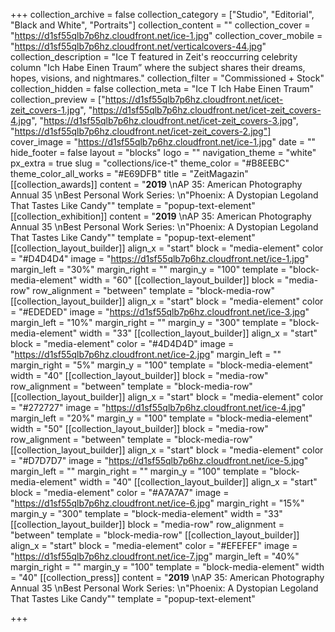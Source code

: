 +++
collection_archive = false
collection_category = ["Studio", "Editorial", "Black and White", "Portraits"]
collection_content = ""
collection_cover = "https://d1sf55qlb7p6hz.cloudfront.net/ice-1.jpg"
collection_cover_mobile = "https://d1sf55qlb7p6hz.cloudfront.net/verticalcovers-44.jpg"
collection_description = "Ice T featured in Zeit's reoccurring celebrity column \"Ich Habe Einen Traum” where the subject shares their dreams, hopes, visions, and nightmares."
collection_filter = "Commissioned + Stock"
collection_hidden = false
collection_meta = "Ice T Ich Habe Einen Traum"
collection_preview = ["https://d1sf55qlb7p6hz.cloudfront.net/icet-zeit_covers-1.jpg", "https://d1sf55qlb7p6hz.cloudfront.net/icet-zeit_covers-4.jpg", "https://d1sf55qlb7p6hz.cloudfront.net/icet-zeit_covers-3.jpg", "https://d1sf55qlb7p6hz.cloudfront.net/icet-zeit_covers-2.jpg"]
cover_image = "https://d1sf55qlb7p6hz.cloudfront.net/ice-1.jpg"
date = ""
hide_footer = false
layout = "blocks"
logo = ""
navigation_theme = "white"
px_extra = true
slug = "collections/ice-t"
theme_color = "#B8EEBC"
theme_color_all_works = "#E69DFB"
title = "ZeitMagazin"
[[collection_awards]]
content = "**2019**  \nAP 35: American Photography Annual 35  \nBest Personal Work Series:  \n\"Phoenix: A Dystopian Legoland That Tastes Like Candy\""
template = "popup-text-element"
[[collection_exhibition]]
content = "**2019**  \nAP 35: American Photography Annual 35  \nBest Personal Work Series:  \n\"Phoenix: A Dystopian Legoland That Tastes Like Candy\""
template = "popup-text-element"
[[collection_layout_builder]]
align_x = "start"
block = "media-element"
color = "#D4D4D4"
image = "https://d1sf55qlb7p6hz.cloudfront.net/ice-1.jpg"
margin_left = "30%"
margin_right = ""
margin_y = "100"
template = "block-media-element"
width = "60"
[[collection_layout_builder]]
block = "media-row"
row_alignment = "between"
template = "block-media-row"
[[collection_layout_builder]]
align_x = "start"
block = "media-element"
color = "#EDEDED"
image = "https://d1sf55qlb7p6hz.cloudfront.net/ice-3.jpg"
margin_left = "10%"
margin_right = ""
margin_y = "300"
template = "block-media-element"
width = "33"
[[collection_layout_builder]]
align_x = "start"
block = "media-element"
color = "#4D4D4D"
image = "https://d1sf55qlb7p6hz.cloudfront.net/ice-2.jpg"
margin_left = ""
margin_right = "5%"
margin_y = "100"
template = "block-media-element"
width = "40"
[[collection_layout_builder]]
block = "media-row"
row_alignment = "between"
template = "block-media-row"
[[collection_layout_builder]]
align_x = "start"
block = "media-element"
color = "#272727"
image = "https://d1sf55qlb7p6hz.cloudfront.net/ice-4.jpg"
margin_left = "20%"
margin_y = "100"
template = "block-media-element"
width = "50"
[[collection_layout_builder]]
block = "media-row"
row_alignment = "between"
template = "block-media-row"
[[collection_layout_builder]]
align_x = "start"
block = "media-element"
color = "#D7D7D7"
image = "https://d1sf55qlb7p6hz.cloudfront.net/ice-5.jpg"
margin_left = ""
margin_right = ""
margin_y = "100"
template = "block-media-element"
width = "40"
[[collection_layout_builder]]
align_x = "start"
block = "media-element"
color = "#A7A7A7"
image = "https://d1sf55qlb7p6hz.cloudfront.net/ice-6.jpg"
margin_right = "15%"
margin_y = "300"
template = "block-media-element"
width = "33"
[[collection_layout_builder]]
block = "media-row"
row_alignment = "between"
template = "block-media-row"
[[collection_layout_builder]]
align_x = "start"
block = "media-element"
color = "#EFEFEF"
image = "https://d1sf55qlb7p6hz.cloudfront.net/ice-7.jpg"
margin_left = "40%"
margin_right = ""
margin_y = "100"
template = "block-media-element"
width = "40"
[[collection_press]]
content = "**2019**  \nAP 35: American Photography Annual 35  \nBest Personal Work Series:  \n\"Phoenix: A Dystopian Legoland That Tastes Like Candy\""
template = "popup-text-element"

+++
